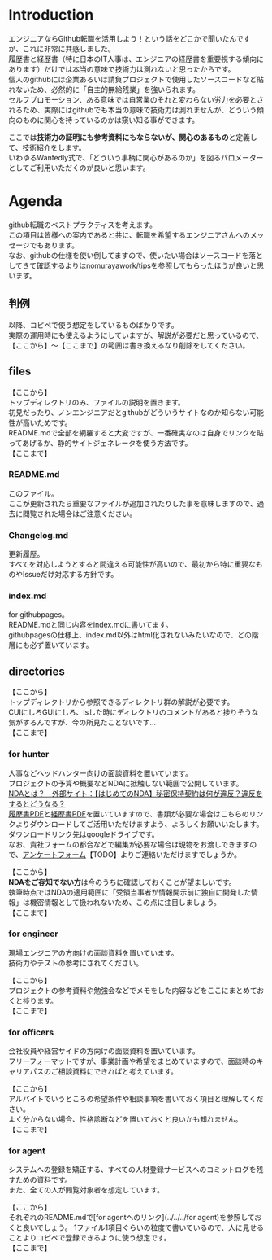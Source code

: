 # Introduction
エンジニアならGithub転職を活用しよう！という話をどこかで聞いたんですが、これに非常に共感しました。  
履歴書と経歴書（特に日本のIT人事は、エンジニアの経歴書を重要視する傾向にあります）だけでは本当の意味で技術力は測れないと思ったからです。  
個人のgithubには企業あるいは請負プロジェクトで使用したソースコードなど貼れないため、必然的に「自主的無給残業」を強いられます。  
セルフプロモーション、ある意味では自営業のそれと変わらない労力を必要とされるため、実際にはgithubでも本当の意味で技術力は測れませんが、どういう傾向のものに関心を持っているのかは窺い知る事ができます。  

ここでは**技術力の証明にも参考資料にもならないが、関心のあるもの**と定義して、技術紹介をします。  
いわゆるWantedly式で、「どういう事柄に関心があるのか」を図るパロメーターとしてご利用いただくのが良いと思います。

# Agenda
github転職のベストプラクティスを考えます。  
この項目は皆様への案内であると共に、転職を希望するエンジニアさんへのメッセージでもあります。  
なお、githubの仕様を使い倒してますので、使いたい場合はソースコードを落としてきて確認するよりは[nomurayawork/tips](../../../tips)を参照してもらったほうが良いと思います。

## 判例
以降、コピペで使う想定をしているものばかりです。  
実際の運用時にも使えるようにしていますが、解説が必要だと思っているので、【ここから】～【ここまで】の範囲は書き換えるなり削除をしてください。

## files
【ここから】  
トップディレクトリのみ、ファイルの説明を置きます。  
初見だったり、ノンエンジニアだとgithubがどういうサイトなのか知らない可能性が高いためです。  
README.mdで全部を網羅すると大変ですが、一番確実なのは自身でリンクを貼ってあげるか、静的サイトジェネレータを使う方法です。  
【ここまで】

### README.md
このファイル。  
ここが更新されたら重要なファイルが追加されたりした事を意味しますので、過去に閲覧された場合はご注意ください。

### Changelog.md
更新履歴。  
すべてを対応しようとすると間違える可能性が高いので、最初から特に重要なものやIssueだけ対応する方針です。

### index.md
for githubpages。  
README.mdと同じ内容をindex.mdに書いてます。  
githubpagesの仕様上、index.md以外はhtml化されないみたいなので、どの階層にも必ず置いています。

## directories
【ここから】  
トップディレクトリから参照できるディレクトリ群の解説が必要です。  
CUIにしろGUIにしろ、lsした時にディレクトリのコメントがあると捗りそうな気がするんですが、今の所見たことないです…  
【ここまで】

### for hunter
人事などヘッドハンター向けの面談資料を置いています。  
プロジェクトの予算や概要などNDAに抵触しない範囲で公開しています。  
[NDAとは？　外部サイト：【はじめてのNDA】秘密保持契約は何が違反？違反をするとどうなる？](https://media.ai-con.lawyer/topic/nda-and-violation001/)  
[履歴書PDF](https://drive.google.com/open?id=1QuqGb1TccsYlOy2RUbo4uEwGOxus3dcp)と[経歴書PDF](https://drive.google.com/open?id=1sTH33KduWh8ozMigUB6d3EtOIcsk2cno)を置いていますので、書類が必要な場合はこちらのリンクよりダウンロードしてご活用いただけますよう、よろしくお願いいたします。  
ダウンロードリンク先はgoogleドライブです。  
なお、貴社フォームの都合などで編集が必要な場合は現物をお渡しできますので、[アンケートフォーム](https://docs.google.com/forms/u/0/)【TODO】よりご連絡いただけますでしょうか。
  
【ここから】  
**NDAをご存知でない方**は今のうちに確認しておくことが望ましいです。  
執筆時点ではNDAの適用範囲に「受領当事者が情報開示前に独自に開発した情報」は機密情報として扱われないため、この点に注目しましょう。  
【ここまで】

### for engineer
現場エンジニアの方向けの面談資料を置いています。  
技術力やテストの参考にされてください。
  
【ここから】  
プロジェクトの参考資料や勉強会などでメモをした内容などをここにまとめておくと捗ります。  
【ここまで】

### for officers
会社役員や経営サイドの方向けの面談資料を置いています。  
フリーフォーマットですが、事業計画や希望をまとめていますので、面談時のキャリアパスのご相談資料にできればと考えています。  
  
【ここから】  
アルバイトでいうところの希望条件や相談事項を書いておく項目と理解してください。  
よく分からない場合、性格診断などを置いておくと良いかも知れません。  
【ここまで】

### for agent
システムへの登録を矯正する、すべての人材登録サービスへのコミットログを残すための資料です。  
また、全ての人が閲覧対象者を想定しています。  
  
【ここから】  
それぞれのREADME.mdで[for agentへのリンク](../../../for agent)を参照しておくと良いでしょう。
1ファイル1項目ぐらいの粒度で書いているので、人に見せることよりコピペで登録できるように使う想定です。  
【ここまで】
